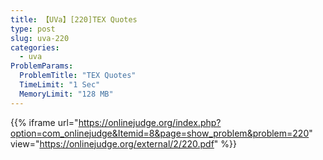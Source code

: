 ```yaml
---
title: 【UVa】[220]TEX Quotes
type: post
slug: uva-220
categories:
  - uva
ProblemParams:
  ProblemTitle: "TEX Quotes"
  TimeLimit: "1 Sec"
  MemoryLimit: "128 MB"
---
```


{{% iframe
url="https://onlinejudge.org/index.php?option=com_onlinejudge&Itemid=8&page=show_problem&problem=220"
view="https://onlinejudge.org/external/2/220.pdf"
%}}
